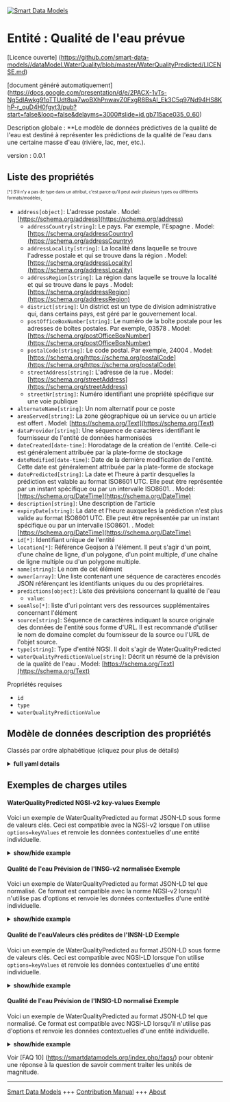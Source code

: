 <!-- 10-Header -->  
[![Smart Data Models](https://smartdatamodels.org/wp-content/uploads/2022/01/SmartDataModels_logo.png "Logo")](https://smartdatamodels.org)  
Entité : Qualité de l'eau prévue  
================================<!-- /10-Header -->  
<!-- 15-License -->  
[Licence ouverte] (https://github.com/smart-data-models//dataModel.WaterQuality/blob/master/WaterQualityPredicted/LICENSE.md)  
[document généré automatiquement] (https://docs.google.com/presentation/d/e/2PACX-1vTs-Ng5dIAwkg91oTTUdt8ua7woBXhPnwavZ0FxgR8BsAI_Ek3C5q97Nd94HS8KhP-r_quD4H0fgyt3/pub?start=false&loop=false&delayms=3000#slide=id.gb715ace035_0_60)  
<!-- /15-License -->  
<!-- 20-Description -->  
Description globale : **Le modèle de données prédictives de la qualité de l'eau est destiné à représenter les prédictions de la qualité de l'eau dans une certaine masse d'eau (rivière, lac, mer, etc.).  
version : 0.0.1  
<!-- /20-Description -->  
<!-- 30-PropertiesList -->  

## Liste des propriétés  

<sup><sub>[*] S'il n'y a pas de type dans un attribut, c'est parce qu'il peut avoir plusieurs types ou différents formats/modèles</sub></sup>.  
- `address[object]`: L'adresse postale  . Model: [https://schema.org/address](https://schema.org/address)	- `addressCountry[string]`: Le pays. Par exemple, l'Espagne  . Model: [https://schema.org/addressCountry](https://schema.org/addressCountry)  
	- `addressLocality[string]`: La localité dans laquelle se trouve l'adresse postale et qui se trouve dans la région  . Model: [https://schema.org/addressLocality](https://schema.org/addressLocality)  
	- `addressRegion[string]`: La région dans laquelle se trouve la localité et qui se trouve dans le pays  . Model: [https://schema.org/addressRegion](https://schema.org/addressRegion)  
	- `district[string]`: Un district est un type de division administrative qui, dans certains pays, est géré par le gouvernement local.    
	- `postOfficeBoxNumber[string]`: Le numéro de la boîte postale pour les adresses de boîtes postales. Par exemple, 03578  . Model: [https://schema.org/postOfficeBoxNumber](https://schema.org/postOfficeBoxNumber)  
	- `postalCode[string]`: Le code postal. Par exemple, 24004  . Model: [https://schema.org/https://schema.org/postalCode](https://schema.org/https://schema.org/postalCode)  
	- `streetAddress[string]`: L'adresse de la rue  . Model: [https://schema.org/streetAddress](https://schema.org/streetAddress)  
	- `streetNr[string]`: Numéro identifiant une propriété spécifique sur une voie publique    
- `alternateName[string]`: Un nom alternatif pour ce poste  - `areaServed[string]`: La zone géographique où un service ou un article est offert  . Model: [https://schema.org/Text](https://schema.org/Text)- `dataProvider[string]`: Une séquence de caractères identifiant le fournisseur de l'entité de données harmonisées  - `dateCreated[date-time]`: Horodatage de la création de l'entité. Celle-ci est généralement attribuée par la plate-forme de stockage  - `dateModified[date-time]`: Date de la dernière modification de l'entité. Cette date est généralement attribuée par la plate-forme de stockage  - `datePredicted[string]`: La date et l'heure à partir desquelles la prédiction est valable au format ISO8601 UTC. Elle peut être représentée par un instant spécifique ou par un intervalle ISO8601.  . Model: [https://schema.org/DateTime](https://schema.org/DateTime)- `description[string]`: Une description de l'article  - `expiryDate[string]`: La date et l'heure auxquelles la prédiction n'est plus valide au format ISO8601 UTC. Elle peut être représentée par un instant spécifique ou par un intervalle ISO8601.  . Model: [https://schema.org/DateTime](https://schema.org/DateTime)- `id[*]`: Identifiant unique de l'entité  - `location[*]`: Référence Geojson à l'élément. Il peut s'agir d'un point, d'une chaîne de ligne, d'un polygone, d'un point multiple, d'une chaîne de ligne multiple ou d'un polygone multiple.  - `name[string]`: Le nom de cet élément  - `owner[array]`: Une liste contenant une séquence de caractères encodés JSON référençant les identifiants uniques du ou des propriétaires.  - `predictions[object]`: Liste des prévisions concernant la qualité de l'eau  	- `value`:     
- `seeAlso[*]`: liste d'uri pointant vers des ressources supplémentaires concernant l'élément  - `source[string]`: Séquence de caractères indiquant la source originale des données de l'entité sous forme d'URL. Il est recommandé d'utiliser le nom de domaine complet du fournisseur de la source ou l'URL de l'objet source.  - `type[string]`: Type d'entité NGSI. Il doit s'agir de WaterQualityPredicted  - `waterQualityPredictionValue[string]`: Décrit un résumé de la prévision de la qualité de l'eau  . Model: [https://schema.org/Text](https://schema.org/Text)<!-- /30-PropertiesList -->  
<!-- 35-RequiredProperties -->  
Propriétés requises  
- `id`  - `type`  - `waterQualityPredictionValue`  <!-- /35-RequiredProperties -->  
<!-- 40-NotesYaml -->  
<!-- /40-NotesYaml -->  
<!-- 50-DataModelHeader -->  
## Modèle de données description des propriétés  
Classés par ordre alphabétique (cliquez pour plus de détails)  
<!-- /50-DataModelHeader -->  
<!-- 60-ModelYaml -->  
<details><summary><strong>full yaml details</strong></summary>    
```yaml  
WaterQualityPredicted:    
  description: Water Quality Predicted data model is intended to represent predictions of water quality at a certain water mass (river,  lake, sea, etc.) section    
  properties:    
    address:    
      description: The mailing address    
      properties:    
        addressCountry:    
          description: The country. For example, Spain    
          type: string    
          x-ngsi:    
            model: https://schema.org/addressCountry    
            type: Property    
        addressLocality:    
          description: The locality in which the street address is, and which is in the region    
          type: string    
          x-ngsi:    
            model: https://schema.org/addressLocality    
            type: Property    
        addressRegion:    
          description: The region in which the locality is, and which is in the country    
          type: string    
          x-ngsi:    
            model: https://schema.org/addressRegion    
            type: Property    
        district:    
          description: A district is a type of administrative division that, in some countries, is managed by the local government    
          type: string    
          x-ngsi:    
            type: Property    
        postOfficeBoxNumber:    
          description: The post office box number for PO box addresses. For example, 03578    
          type: string    
          x-ngsi:    
            model: https://schema.org/postOfficeBoxNumber    
            type: Property    
        postalCode:    
          description: The postal code. For example, 24004    
          type: string    
          x-ngsi:    
            model: https://schema.org/https://schema.org/postalCode    
            type: Property    
        streetAddress:    
          description: The street address    
          type: string    
          x-ngsi:    
            model: https://schema.org/streetAddress    
            type: Property    
        streetNr:    
          description: Number identifying a specific property on a public street    
          type: string    
          x-ngsi:    
            type: Property    
      type: object    
      x-ngsi:    
        model: https://schema.org/address    
        type: Property    
    alternateName:    
      description: An alternative name for this item    
      type: string    
      x-ngsi:    
        type: Property    
    areaServed:    
      description: The geographic area where a service or offered item is provided    
      type: string    
      x-ngsi:    
        model: https://schema.org/Text    
        type: Property    
    dataProvider:    
      description: A sequence of characters identifying the provider of the harmonised data entity    
      type: string    
      x-ngsi:    
        type: Property    
    dateCreated:    
      description: Entity creation timestamp. This will usually be allocated by the storage platform    
      format: date-time    
      type: string    
      x-ngsi:    
        type: Property    
    dateModified:    
      description: Timestamp of the last modification of the entity. This will usually be allocated by the storage platform    
      format: date-time    
      type: string    
      x-ngsi:    
        type: Property    
    datePredicted:    
      description: The date and time from which the prediction is valid in ISO8601 UTCformat. It can be represented by an specific time instant or by an ISO8601 interval    
      type: string    
      x-ngsi:    
        model: https://schema.org/DateTime    
        type: Property    
    description:    
      description: A description of this item    
      type: string    
      x-ngsi:    
        type: Property    
    expiryDate:    
      description: The date and time for when the prediction is not valid anymore in ISO8601 UTCformat. It can be represented by an specific time instant or by an ISO8601 interval    
      type: string    
      x-ngsi:    
        model: https://schema.org/DateTime    
        type: Property    
    id:    
      anyOf:    
        - description: Identifier format of any NGSI entity    
          maxLength: 256    
          minLength: 1    
          pattern: ^[\w\-\.\{\}\$\+\*\[\]`|~^@!,:\\]+$    
          type: string    
          x-ngsi:    
            type: Property    
        - description: Identifier format of any NGSI entity    
          format: uri    
          type: string    
          x-ngsi:    
            type: Property    
      description: Unique identifier of the entity    
      x-ngsi:    
        type: Relationship    
    location:    
      description: Geojson reference to the item. It can be Point, LineString, Polygon, MultiPoint, MultiLineString or MultiPolygon    
      oneOf:    
        - description: Geojson reference to the item. Point    
          properties:    
            bbox:    
              description: BBox of the  Point    
              items:    
                type: number    
              minItems: 4    
              type: array    
              x-ngsi:    
                type: Property    
            coordinates:    
              description: Coordinates of the Point    
              items:    
                type: number    
              minItems: 2    
              type: array    
              x-ngsi:    
                type: Property    
            type:    
              enum:    
                - Point    
              type: string    
          required:    
            - type    
            - coordinates    
          title: GeoJSON Point    
          type: object    
          x-ngsi:    
            type: GeoProperty    
        - description: Geojson reference to the item. LineString    
          properties:    
            bbox:    
              description: BBox coordinates of the LineString    
              items:    
                type: number    
              minItems: 4    
              type: array    
              x-ngsi:    
                type: Property    
            coordinates:    
              description: Coordinates of the LineString    
              items:    
                items:    
                  type: number    
                minItems: 2    
                type: array    
              minItems: 2    
              type: array    
              x-ngsi:    
                type: Property    
            type:    
              enum:    
                - LineString    
              type: string    
          required:    
            - type    
            - coordinates    
          title: GeoJSON LineString    
          type: object    
          x-ngsi:    
            type: GeoProperty    
        - description: Geojson reference to the item. Polygon    
          properties:    
            bbox:    
              description: BBox coordinates of the Polygon    
              items:    
                type: number    
              minItems: 4    
              type: array    
              x-ngsi:    
                type: Property    
            coordinates:    
              description: Coordinates of the Polygon    
              items:    
                items:    
                  items:    
                    type: number    
                  minItems: 2    
                  type: array    
                minItems: 4    
                type: array    
              type: array    
              x-ngsi:    
                type: Property    
            type:    
              enum:    
                - Polygon    
              type: string    
          required:    
            - type    
            - coordinates    
          title: GeoJSON Polygon    
          type: object    
          x-ngsi:    
            type: GeoProperty    
        - description: Geojson reference to the item. MultiPoint    
          properties:    
            bbox:    
              description: BBox coordinates of the LineString    
              items:    
                type: number    
              minItems: 4    
              type: array    
              x-ngsi:    
                type: Property    
            coordinates:    
              description: Coordinates of the MulitPoint    
              items:    
                items:    
                  type: number    
                minItems: 2    
                type: array    
              type: array    
              x-ngsi:    
                type: Property    
            type:    
              enum:    
                - MultiPoint    
              type: string    
          required:    
            - type    
            - coordinates    
          title: GeoJSON MultiPoint    
          type: object    
          x-ngsi:    
            type: GeoProperty    
        - description: Geojson reference to the item. MultiLineString    
          properties:    
            bbox:    
              description: BBox coordinates of the LineString    
              items:    
                type: number    
              minItems: 4    
              type: array    
              x-ngsi:    
                type: Property    
            coordinates:    
              description: Coordinates of the MultiLineString    
              items:    
                items:    
                  items:    
                    type: number    
                  minItems: 2    
                  type: array    
                minItems: 2    
                type: array    
              type: array    
              x-ngsi:    
                type: Property    
            type:    
              enum:    
                - MultiLineString    
              type: string    
          required:    
            - type    
            - coordinates    
          title: GeoJSON MultiLineString    
          type: object    
          x-ngsi:    
            type: GeoProperty    
        - description: Geojson reference to the item. MultiLineString    
          properties:    
            bbox:    
              items:    
                type: number    
              minItems: 4    
              type: array    
            coordinates:    
              description: Coordinates of the MultiPolygon    
              items:    
                items:    
                  items:    
                    items:    
                      type: number    
                    minItems: 2    
                    type: array    
                  minItems: 4    
                  type: array    
                type: array    
              type: array    
              x-ngsi:    
                type: Property    
            type:    
              enum:    
                - MultiPolygon    
              type: string    
          required:    
            - type    
            - coordinates    
          title: GeoJSON MultiPolygon    
          type: object    
          x-ngsi:    
            type: GeoProperty    
      x-ngsi:    
        type: GeoProperty    
    name:    
      description: The name of this item    
      type: string    
      x-ngsi:    
        type: Property    
    owner:    
      description: A List containing a JSON encoded sequence of characters referencing the unique Ids of the owner(s)    
      items:    
        anyOf:    
          - description: Identifier format of any NGSI entity    
            maxLength: 256    
            minLength: 1    
            pattern: ^[\w\-\.\{\}\$\+\*\[\]`|~^@!,:\\]+$    
            type: string    
            x-ngsi:    
              type: Property    
          - description: Identifier format of any NGSI entity    
            format: uri    
            type: string    
            x-ngsi:    
              type: Property    
        description: Unique identifier of the entity    
        x-ngsi:    
          type: Relationship    
      type: array    
      x-ngsi:    
        type: Property    
    predictions:    
      description: List of predictions for water quality    
      properties:    
        value:    
          description: Each one of the predictions for water quality    
          items:    
            description: Object describing the predictions for water quality    
            properties:    
              percentile:    
                description: Percentile of the predictions for water quality    
                type: string    
                x-ngsi:    
                  type: Property    
              prediction:    
                description: Actual value of the prediction for water quality    
                type: number    
                x-ngsi:    
                  type: Property    
            type: object    
            x-ngsi:    
              type: Property    
          type: array    
          x-ngsi:    
            type: Property    
      type: object    
      x-ngsi:    
        type: Property    
    seeAlso:    
      description: list of uri pointing to additional resources about the item    
      oneOf:    
        - items:    
            format: uri    
            type: string    
          minItems: 1    
          type: array    
        - format: uri    
          type: string    
      x-ngsi:    
        type: Property    
    source:    
      description: A sequence of characters giving the original source of the entity data as a URL. Recommended to be the fully qualified domain name of the source provider, or the URL to the source object    
      type: string    
      x-ngsi:    
        type: Property    
    type:    
      description: NGSI Entity type. It has to be WaterQualityPredicted    
      enum:    
        - WaterQualityPredicted    
      type: string    
      x-ngsi:    
        type: Property    
    waterQualityPredictionValue:    
      description: Describes a summary of the water quality prediction    
      enum:    
        - Excellent    
        - Good    
        - Sufficient    
        - Poor    
      type: string    
      x-ngsi:    
        model: https://schema.org/Text    
        type: Property    
  required:    
    - id    
    - type    
    - waterQualityPredictionValue    
  type: object    
  x-derived-from: ''    
  x-disclaimer: Redistribution and use in source and binary forms, with or without modification, are permitted  provided that the license conditions are met. Copyleft (c) 2025 Contributors to Smart Data Models Program    
  x-license-url: https://github.com/smart-data-models/dataModel.WaterQuality/blob/master/WaterQualityPredicted/LICENSE.md    
  x-model-schema: https://smart-data-models.github.io/dataModel.WaterQuality/WaterQualityPredicted/schema.json    
  x-model-tags: NAIADES    
  x-version: 0.0.1    
```  
</details>    
<!-- /60-ModelYaml -->  
<!-- 70-MiddleNotes -->  
<!-- /70-MiddleNotes -->  
<!-- 80-Examples -->  
## Exemples de charges utiles  
#### WaterQualityPredicted NGSI-v2 key-values Exemple  
Voici un exemple de WaterQualityPredicted au format JSON-LD sous forme de valeurs clés. Ceci est compatible avec la NGSI-v2 lorsque l'on utilise `options=keyValues` et renvoie les données contextuelles d'une entité individuelle.  
<details><summary><strong>show/hide example</strong></summary>    
```json  
{  
  "id": "1024e64a-0283-472c-9b62-dbf77291503e",  
  "type": "WaterQualityPredicted",  
  "dateCreated": "2022-05-27T10:00:00Z",  
  "datePredicted": "2022-05-20T14:00:00",  
  "expiryDate": "2022-05-21T14:00:00",  
  "location": {  
    "type": "Point",  
    "coordinates": [  
      48.9159,  
      2.21228  
    ]  
  },  
  "predictions": {  
    "value": [  
      {  
        "percentile": "2.5",  
        "prediction": 0.3  
      },  
      {  
        "percentile": "50",  
        "prediction": 0.3  
      },  
      {  
        "percentile": "90",  
        "prediction": 0.3  
      },  
      {  
        "percentile": "95",  
        "prediction": 0.3  
      },  
      {  
        "percentile": "97.5",  
        "prediction": 0.3  
      }  
    ]  
  },  
  "waterQualityPredictionValue": "Excellent"  
}  
```  
</details>  
#### Qualité de l'eau Prévision de l'INSG-v2 normalisée Exemple  
Voici un exemple de WaterQualityPredicted au format JSON-LD tel que normalisé. Ce format est compatible avec la norme NGSI-v2 lorsqu'il n'utilise pas d'options et renvoie les données contextuelles d'une entité individuelle.  
<details><summary><strong>show/hide example</strong></summary>    
```json  
{  
  "id": "1024e64a-0283-472c-9b62-dbf77291503e",  
  "type": "WaterQualityPredicted",  
  "dateCreated": {  
    "type": "DateTime",  
    "value": "2022-05-27T10:00:00Z"  
  },  
  "datePredicted": {  
    "type": "DateTime",  
    "value": "2022-05-20T14:00:00"  
  },  
  "expiryDate": {  
    "type": "DateTime",  
    "value": "2022-05-21T14:00:00"  
  },  
  "location": {  
    "type": "geo:json",  
    "value": {  
      "type": "Point",  
      "coordinates": [  
        48.9159,  
        2.21228  
      ]  
    }  
  },  
  "predictionValues": {  
    "type": "StructuredValue",  
    "value": [  
      {  
        "percentile": "2.5",  
        "prediction": 0.3  
      },  
      {  
        "percentile": "50",  
        "prediction": 0.3  
      },  
      {  
        "percentile": "90",  
        "prediction": 0.3  
      },  
      {  
        "percentile": "95",  
        "prediction": 0.3  
      },  
      {  
        "percentile": "97.5",  
        "prediction": 0.3  
      }  
    ]  
  },  
  "waterQualityPredictionValue": {  
    "type": "Text",  
    "value": "Excellent"  
  }  
}  
```  
</details>  
#### Qualité de l'eauValeurs clés prédites de l'INSN-LD Exemple  
Voici un exemple de WaterQualityPredicted au format JSON-LD sous forme de valeurs clés. Ceci est compatible avec NGSI-LD lorsque l'on utilise `options=keyValues` et renvoie les données contextuelles d'une entité individuelle.  
<details><summary><strong>show/hide example</strong></summary>    
```json  
{  
  "id": "1024e64a-0283-472c-9b62-dbf77291503e",  
  "type": "WaterQualityPredicted",  
  "dateCreated": "2022-05-27T10:00:00Z",  
  "datePredicted": "2022-05-20T14:00:00",  
  "expiryDate": "2022-05-21T14:00:00",  
  "location": {  
    "type": "Point",  
    "coordinates": [  
      48.9159,  
      2.21228  
    ]  
  },  
  "predictions": {  
    "value": [  
      {  
        "percentile": "2.5",  
        "prediction": 0.3  
      },  
      {  
        "percentile": "50",  
        "prediction": 0.3  
      },  
      {  
        "percentile": "90",  
        "prediction": 0.3  
      },  
      {  
        "percentile": "95",  
        "prediction": 0.3  
      },  
      {  
        "percentile": "97.5",  
        "prediction": 0.3  
      }  
    ]  
  },  
  "waterQualityPredictionValue": "Excellent",  
  "@context": [  
    "https://raw.githubusercontent.com/smart-data-models/dataModel.WaterQuality/master/context.jsonld"  
  ]  
}  
```  
</details>  
#### Qualité de l'eau Prévision de l'INSIG-LD normalisé Exemple  
Voici un exemple de WaterQualityPredicted au format JSON-LD tel que normalisé. Ce format est compatible avec NGSI-LD lorsqu'il n'utilise pas d'options et renvoie les données contextuelles d'une entité individuelle.  
<details><summary><strong>show/hide example</strong></summary>    
```json  
{  
  "id": "1024e64a-0283-472c-9b62-dbf77291503e",  
  "type": "WaterQualityPredicted",  
  "dateCreated": {  
    "type": "Property",  
    "value": {  
      "@type": "DateTime",  
      "@value": "2022-05-27T10:00:00Z"  
    }  
  },  
  "datePredicted": {  
    "type": "Property",  
    "value": {  
      "@type": "DateTime",  
      "@value": "2022-05-20T14:00:00"  
    }  
  },  
  "expiryDate": {  
    "type": "Property",  
    "value": {  
      "@type": "DateTime",  
      "@value": "2022-05-21T14:00:00"  
    }  
  },  
  "location": {  
    "type": "GeoProperty",  
    "value": {  
      "type": "Point",  
      "coordinates": [  
        48.9159,  
        2.21228  
      ]  
    }  
  },  
  "predictionValues": {  
    "type": "Property",  
    "value": [  
      {  
        "percentile": "2.5",  
        "prediction": 0.3  
      },  
      {  
        "percentile": "50",  
        "prediction": 0.3  
      },  
      {  
        "percentile": "90",  
        "prediction": 0.3  
      },  
      {  
        "percentile": "95",  
        "prediction": 0.3  
      },  
      {  
        "percentile": "97.5",  
        "prediction": 0.3  
      }  
    ]  
  },  
  "waterQualityPredictionValue": {  
    "type": "Property",  
    "value": "Excellent"  
  },  
  "@context": [  
    "https://raw.githubusercontent.com/smart-data-models/dataModel.WaterQuality/master/context.jsonld"  
  ]  
}  
```  
</details><!-- /80-Examples -->  
<!-- 90-FooterNotes -->  
<!-- /90-FooterNotes -->  
<!-- 95-Units -->  
Voir [FAQ 10] (https://smartdatamodels.org/index.php/faqs/) pour obtenir une réponse à la question de savoir comment traiter les unités de magnitude.  
<!-- /95-Units -->  
<!-- 97-LastFooter -->  
---  
[Smart Data Models](https://smartdatamodels.org) +++ [Contribution Manual](https://bit.ly/contribution_manual) +++ [About](https://bit.ly/Introduction_SDM)<!-- /97-LastFooter -->  
